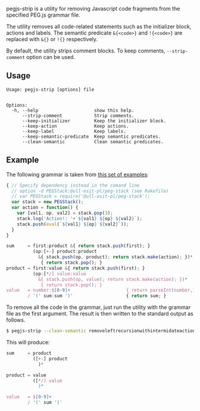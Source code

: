 pegjs-strip is a utility for removing Javascript code fragments from the specified PEG.js grammar file.

The utility removes all code-related statements such as the initializer block, actions and labels. The semantic predicate `&{<code>}` and `!{<code>}` are replaced with `&{}` or `!{}` respectively. 

By default, the utility strips comment blocks. To keep comments, `--strip-comment` option can be used.

## Usage

```
Usage: pegjs-strip [options] file


Options:
  -h, --help                     show this help.
      --strip-comment            Strip comments.
      --keep-initializer         Keep the initializer block.
      --keep-action              Keep actions.
      --keep-label               Keep labels.
      --keep-semantic-predicate  Keep semantic predicates.
      --clean-semantic           Clean semantic predicates.
```

## Example

The following grammar is taken from [this set of examples](https://github.com/ULL-ESIT-PL-1617/pegjs-examples):

```js
{ // Specify dependency instead in the comand line 
  // option -d PEGStack:@ull-esit-pl/peg-stack (see Rakefile)
  // var PEGStack = require('@ull-esit-pl/peg-stack');
  var stack = new PEGStack();
  var action = function() {
    var [val1, op, val2] = stack.pop(3);
    stack.log('Action!: '+`${val1} ${op} ${val2}`); 
    stack.push(eval(`${val1} ${op} ${val2}`)); 
  }
}

sum     = first:product &{ return stack.push(first); } 
          (op:[+-] product:product 
            &{ stack.push(op, product); return stack.make(action); })* 
             { return stack.pop(); } 
product = first:value &{ return stack.push(first); } 
          (op:[*/] value:value 
            &{ stack.push(op, value); return stack.make(action); })* 
             { return stack.pop(); } 
value   = number:$[0-9]+                     { return parseInt(number,10); }
        / '(' sum:sum ')'                    { return sum; }
```

To remove all the code in the grammar, just run the utility with the grammar file as the first argument. 
The result is then written to the standard output as follows.

```bash
$ pegjs-strip --clean-semantic removeleftrecursionwithintermidateactions2.pegjs
```
This will produce:

```js
sum     = product
          ([+-] product
            )*

product = value
          ([*/] value
            )*

value   = $[0-9]+
        / '(' sum ')'
```




